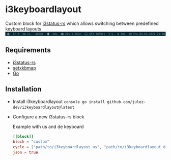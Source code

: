 # i3keyboardlayout

Custom block for [i3status-rs](https://github.com/greshake/i3status-rust) which allows switching between predefined keyboard layouts
![Preview](/preview.png?raw=true)

## Requirements

- [i3status-rs](https://github.com/greshake/i3status-rust)
- [setxkbmap](https://man.archlinux.org/man/setxkbmap.1.en)
- [Go](https://go.dev/)

## Installation

- Install i3keyboardlayout ```console go install github.com/julez-dev/i3keyboardlayout@latest```
- Configure a new i3status-rs block

    Example with us and de keyboard

    ```toml
    [[block]]
    block = "custom"
    cycle = ["path/to/i3keyboardlayout us", "path/to/i3keyboardlayout de"]
    json = true
    ```
